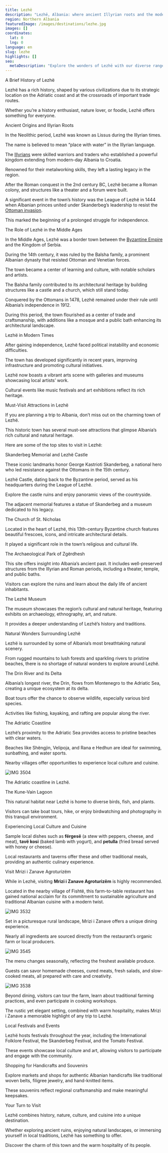 ```yaml
---
title: Lezhë
description: "Lezhë, Albania: where ancient Illyrian roots and the modern era intertwine, creating a captivating blend of history and culture."
region: Northern Albania
featuredImage: /images/destinations/lezhe.jpg
images: []
coordinates:
  lat: 0
  lng: 0
language: en
slug: lezhe
highlights: []
seo:
  metaDescription: "Explore the wonders of Lezhë with our diverse range of products and services. Find everything you need to make the most of your Lezhë visit."
---
```


A Brief History of Lezhë

Lezhë has a rich history, shaped by various civilizations due to its strategic location on the Adriatic coast and at the crossroads of important trade routes.

Whether you’re a history enthusiast, nature lover, or foodie, Lezhë offers something for everyone.

Ancient Origins and Illyrian Roots

In the Neolithic period, Lezhë was known as Lissus during the Illyrian times.

The name is believed to mean “place with water” in the Illyrian language.

The [Illyrians](https://albaniavisit.com/the-illyrians/) were skilled warriors and traders who established a powerful kingdom extending from modern-day Albania to Croatia.

Renowned for their metalworking skills, they left a lasting legacy in the region.

After the Roman conquest in the 2nd century BC, Lezhë became a Roman colony, and structures like a theater and a forum were built.

A significant event in the town’s history was the League of Lezhë in 1444 when Albanian princes united under Skanderbeg’s leadership to resist the [Ottoman invasion](https://albaniavisit.com/albania-under-ottoman-rule/).

This marked the beginning of a prolonged struggle for independence.

The Role of Lezhë in the Middle Ages

In the Middle Ages, Lezhë was a border town between the [Byzantine Empire](https://albaniavisit.com/byzantine-era-albania/) and the Kingdom of Serbia.

During the 14th century, it was ruled by the Balsha family, a prominent Albanian dynasty that resisted Ottoman and Venetian forces.

The town became a center of learning and culture, with notable scholars and artists.

The Balsha family contributed to its architectural heritage by building structures like a castle and a church, which still stand today.

Conquered by the Ottomans in 1478, Lezhë remained under their rule until Albania’s independence in 1912.

During this period, the town flourished as a center of trade and craftsmanship, with additions like a mosque and a public bath enhancing its architectural landscape.

Lezhë in Modern Times

After gaining independence, Lezhë faced political instability and economic difficulties.

The town has developed significantly in recent years, improving infrastructure and promoting cultural initiatives.

Lezhë now boasts a vibrant arts scene with galleries and museums showcasing local artists’ work.

Cultural events like music festivals and art exhibitions reflect its rich heritage.

Must-Visit Attractions in Lezhë

If you are planning a trip to Albania, don’t miss out on the charming town of Lezhë.

This historic town has several must-see attractions that glimpse Albania’s rich cultural and natural heritage.

Here are some of the top sites to visit in Lezhë:

Skanderbeg Memorial and Lezhë Castle

These iconic landmarks honor George Kastrioti Skanderbeg, a national hero who led resistance against the Ottomans in the 15th century.

Lezhë Castle, dating back to the Byzantine period, served as his headquarters during the League of Lezhë.

Explore the castle ruins and enjoy panoramic views of the countryside.

The adjacent memorial features a statue of Skanderbeg and a museum dedicated to his legacy.

The Church of St. Nicholas

Located in the heart of Lezhë, this 13th-century Byzantine church features beautiful frescoes, icons, and intricate architectural details.

It played a significant role in the town’s religious and cultural life.

The Archaeological Park of Zgërdhesh

This site offers insight into Albania’s ancient past. It includes well-preserved structures from the Illyrian and Roman periods, including a theater, temple, and public baths.

Visitors can explore the ruins and learn about the daily life of ancient inhabitants.

The Lezhë Museum

The museum showcases the region’s cultural and natural heritage, featuring exhibits on archaeology, ethnography, art, and nature.

It provides a deeper understanding of Lezhë’s history and traditions.

Natural Wonders Surrounding Lezhë

Lezhë is surrounded by some of Albania’s most breathtaking natural scenery.

From rugged mountains to lush forests and sparkling rivers to pristine beaches, there is no shortage of natural wonders to explore around Lezhë.

The Drin River and its Delta

Albania’s longest river, the Drin, flows from Montenegro to the Adriatic Sea, creating a unique ecosystem at its delta.

Boat tours offer the chance to observe wildlife, especially various bird species.

Activities like fishing, kayaking, and rafting are popular along the river.

The Adriatic Coastline

Lezhë’s proximity to the Adriatic Sea provides access to pristine beaches with clear waters.

Beaches like Shëngjin, Velipoja, and Rana e Hedhun are ideal for swimming, sunbathing, and water sports.

Nearby villages offer opportunities to experience local culture and cuisine.

![IMG 3504](/images/destinations/IMG_3504.jpeg "IMG 3504")

The Adriatic coastline in Lezhë.

The Kune-Vain Lagoon

This natural habitat near Lezhë is home to diverse birds, fish, and plants.

Visitors can take boat tours, hike, or enjoy birdwatching and photography in this tranquil environment.

Experiencing Local Culture and Cuisine

Sample local dishes such as **fërgesë** (a stew with peppers, cheese, and meat), **tavë kosi** (baked lamb with yogurt), and **petulla** (fried bread served with honey or cheese).

Local restaurants and taverns offer these and other traditional meals, providing an authentic culinary experience.

Visit Mrizi i Zanave Agroturizëm

While in Lezhë, visiting **Mrizi i Zanave Agroturizëm** is highly recommended.

Located in the nearby village of Fishtë, this farm-to-table restaurant has gained national acclaim for its commitment to sustainable agriculture and traditional Albanian cuisine with a modern twist.

![IMG 3532](/images/destinations/IMG_3532.jpeg "IMG 3532")

Set in a picturesque rural landscape, Mrizi i Zanave offers a unique dining experience.

Nearly all ingredients are sourced directly from the restaurant’s organic farm or local producers.

![IMG 3545](/images/destinations/IMG_3545.jpeg "IMG 3545")

The menu changes seasonally, reflecting the freshest available produce.

Guests can savor homemade cheeses, cured meats, fresh salads, and slow-cooked meats, all prepared with care and creativity.

![IMG 3538](/images/destinations/IMG_3538.jpeg "IMG 3538")

Beyond dining, visitors can tour the farm, learn about traditional farming practices, and even participate in cooking workshops.

The rustic yet elegant setting, combined with warm hospitality, makes Mrizi i Zanave a memorable highlight of any trip to Lezhë.

Local Festivals and Events

Lezhë hosts festivals throughout the year, including the International Folklore Festival, the Skanderbeg Festival, and the Tomato Festival.

These events showcase local culture and art, allowing visitors to participate and engage with the community.

Shopping for Handicrafts and Souvenirs

Explore markets and shops for authentic Albanian handicrafts like traditional woven belts, filigree jewelry, and hand-knitted items.

These souvenirs reflect regional craftsmanship and make meaningful keepsakes.

Your Turn to Visit

Lezhë combines history, nature, culture, and cuisine into a unique destination.

Whether exploring ancient ruins, enjoying natural landscapes, or immersing yourself in local traditions, Lezhë has something to offer.

Discover the charm of this town and the warm hospitality of its people.

